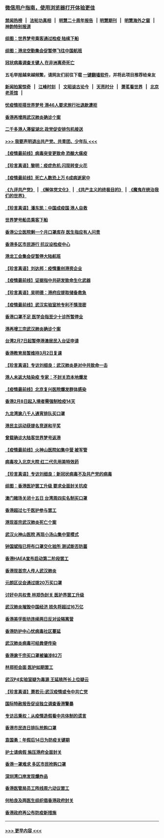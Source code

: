 ### [微信用户指南，使用浏览器打开体验更佳](https://github.com/gfw-breaker/banned-news1/blob/master/indexes/wechat-guide.md?t=0)
#### [禁闻热榜](热点新闻.md?t=0)  &nbsp;&nbsp;|&nbsp;&nbsp; [法轮功真相](https://github.com/gfw-breaker/truth/blob/master/README.md?t=0) &nbsp;&nbsp;|&nbsp;&nbsp; [明慧二十周年报告](https://github.com/gfw-breaker/mh-reports/blob/master/README.md?t=0) &nbsp;&nbsp;|&nbsp;&nbsp;[明慧期刊](https://github.com/gfw-breaker/mh-qikan) &nbsp;&nbsp;|&nbsp;&nbsp; [明慧海外之窗](https://github.com/gfw-breaker/mh-news/blob/master/README.md?t=0) &nbsp;&nbsp;|&nbsp;&nbsp; [神韵特别报道](https://github.com/gfw-breaker/mh-news/blob/master/shenyun.md?t=0)
#### [组图：世界梦号乘客通过检疫 陆续下船](../pages/nsc415/n11858302.md?t=02120102) 
#### [组图：港龙空勤集会促暂停飞往中国航班](../pages/nsc415/n11858190.md?t=02120102) 
#### [冠状病毒调查关键人 在非洲离奇死亡](../pages/nsc415/n11859798.md?t=02120102) 
#### 五毛举报越来越频繁，请网友们前往下载 [一键翻墙软件](https://github.com/gfw-breaker/ssr-accounts)，并将此项目推荐给亲友
#### [新闻拍案惊奇](https://github.com/gfw-breaker/banned-news1/blob/master/pages/link4.md) &nbsp;&nbsp;|&nbsp;&nbsp; [江峰时刻](https://github.com/gfw-breaker/banned-news1/blob/master/pages/link4.md) &nbsp;&nbsp;|&nbsp;&nbsp; [文昭谈古论今](https://github.com/gfw-breaker/banned-news1/blob/master/pages/link4.md) &nbsp;&nbsp;|&nbsp;&nbsp; [天亮时分](https://github.com/gfw-breaker/banned-news1/blob/master/pages/link4.md) &nbsp;&nbsp;|&nbsp;&nbsp; [萧茗看世界](https://github.com/gfw-breaker/banned-news1/blob/master/pages/link4.md) &nbsp;&nbsp;|&nbsp;&nbsp; [北京老茶馆](https://github.com/gfw-breaker/banned-news1/blob/master/pages/link4.md) &nbsp;&nbsp;|&nbsp;&nbsp; 
#### [忧疫情拒搭世界梦号 港46人要求旅行社退款遭拒](../pages/nsc415/n11859849.md?t=02120102) 
#### [香港再增两武汉肺炎确诊个案](../pages/nsc415/n11859833.md?t=02120102) 
#### [二千多港人滞留湖北 政党促安排包机接送](../pages/nsc415/n11859831.md?t=02120102) 
#### [>>> 我要声明退出共产党、共青团、少年队 <<<](https://github.com/begood0513/goodnews/blob/master/quit/letter.md) 
#### [【疫情最前线】病毒突变更致命 恐酿大瘟疫](../pages/nsc415/n11859604.md?t=02120102) 
#### [【珍言真语】黎明：疫症危机 闪现转变火花](../pages/nsc415/n11859199.md?t=02120102) 
#### [【疫情最前线】死亡人数恐上万 6成病逝家中](../pages/nsc415/n11856687.md?t=02120102) 
#### [《九评共产党》](https://github.com/begood0513/9ping.md/blob/master/README.md) &nbsp;|&nbsp; [《解体党文化》](../../../../jtdwh.md/blob/master/README.md)  &nbsp;|&nbsp; [《共产主义的终极目的》](../../../../gczydzjmd.md/blob/master/README.md) &nbsp;|&nbsp; [《魔鬼在统治我们的世界》](../../../../mgztzwmdsj.md/blob/master/README.md) 
#### [【珍言真语】潘东凯：中国成疫国 港人自救](../pages/nsc415/n11856962.md?t=02120102) 
#### [世界梦号船员乘客下船](../pages/nsc415/n11856883.md?t=02120102) 
#### [香港公立医院剩一个月口罩库存 医生指应有人问责](../pages/nsc415/n11856875.md?t=02120102) 
#### [香港多区市民游行 抗议设检疫中心](../pages/nsc415/n11856866.md?t=02120102) 
#### [港龙工会集会促暂停大陆航班](../pages/nsc415/n11856840.md?t=02120102) 
#### [【珍言真语】刘达邦：疫情重创港资企业](../pages/nsc415/n11854274.md?t=02120102) 
#### [【疫情最前线】证据指中共研发致命生化武器](../pages/nsc415/n11853087.md?t=02120102) 
#### [【珍言真语】吴明德：港府应提取储备救急](../pages/nsc415/n11852734.md?t=02120102) 
#### [【疫情最前线】武汉实验室抢专利不慎泄密](../pages/nsc415/n11850310.md?t=02120102) 
#### [香港口罩不足 医学会指至少十诊所暂停业](../pages/nsc415/n11850301.md?t=02120102) 
#### [港再增三宗武汉肺炎确诊个案](../pages/nsc415/n11850328.md?t=02120102) 
#### [台湾2月7日起暂停港澳居民入台证申请](../pages/nsc415/n11850304.md?t=02120102) 
#### [香港教育局暂维持3月2日复课](../pages/nsc415/n11850260.md?t=02120102) 
#### [【珍言真语】专访刘细良：武汉肺炎是对中共致命一击](../pages/nsc415/n11849934.md?t=02120102) 
#### [港人未返大陆染疫 专家：不封关恐本地爆发](../pages/nsc415/n11848021.md?t=02120102) 
#### [【疫情最前线】北京复兴医院爆发群体感染](../pages/nsc415/n11847626.md?t=02120102) 
#### [香港2月8日起入境者需强制检疫14天](../pages/nsc415/n11847658.md?t=02120102) 
#### [九龙湾逾八千人通宵排队买口罩](../pages/nsc415/n11847647.md?t=02120102) 
#### [港民主运动获提名竞逐和平奖](../pages/nsc415/n11847633.md?t=02120102) 
#### [曾载确诊大陆客世界梦号返港](../pages/nsc415/n11847608.md?t=02120102) 
#### [【疫情最前线】火神山医院如集中营 被军管](../pages/nsc415/n11847524.md?t=02120102) 
#### [病毒攻入北京大院 红二代先用美特效药](../pages/nsc415/n11847427.md?t=02120102) 
#### [【珍言真语】专访刘细良：新冠状病毒不及共产党的病毒](../pages/nsc415/n11847164.md?t=02120102) 
#### [组图：香港医护罢工升级 要求全面封关抗疫](../pages/nsc415/n11844107.md?t=02120102) 
#### [澳门赌场关闭十五日 台湾周四实名制买口罩](../pages/nsc415/n11845083.md?t=02120102) 
#### [香港超过七千医护参与罢工](../pages/nsc415/n11845051.md?t=02120102) 
#### [港现首宗武汉肺炎死亡个案](../pages/nsc415/n11844998.md?t=02120102) 
#### [武汉火神山医院 再现小汤山集中营模式](../pages/nsc415/n11844763.md?t=02120102) 
#### [钟国斌指已将布口罩交化验所 测试能否防菌](../pages/nsc415/n11842783.md?t=02120102) 
#### [香港HAEA宣布启动第二阶段罢工](../pages/nsc415/n11842723.md?t=02120102) 
#### [香港现首宗人传人武汉肺炎](../pages/nsc415/n11842766.md?t=02120102) 
#### [元朗区议会通过拨20万买口罩](../pages/nsc415/n11842754.md?t=02120102) 
#### [讨好中共权贵 林郑伪封关 医护界罢工升级](../pages/nsc415/n11842359.md?t=02120102) 
#### [武汉肺炎摧毁中国经济 损失将超过16万亿](../pages/nsc415/n11839723.md?t=02120102) 
#### [香港美孚街坊连续两日反对设隔离营](../pages/nsc415/n11839962.md?t=02120102) 
#### [香港防护中心忧病毒社区蔓延](../pages/nsc415/n11839933.md?t=02120102) 
#### [武汉肺炎病毒可经粪便传染](../pages/nsc415/n11839939.md?t=02120102) 
#### [香港逾千宗买口罩被骗涉82万](../pages/nsc415/n11839914.md?t=02120102) 
#### [林郑拒会面 医护如期罢工](../pages/nsc415/n11839892.md?t=02120102) 
#### [武汉P4实验室疑为毒源 王延轶所长上位疑云](../pages/nsc415/n11835543.md?t=02120102) 
#### [【珍言真语】萧若元:武汉疫情或令中共亡党](../pages/nsc415/n11829394.md?t=02120102) 
#### [国际特赦报告促设独立调查香港警暴](../pages/nsc415/n11833845.md?t=02120102) 
#### [专访吕秉权：从疫情造假看中共体制的谎言](../pages/nsc415/n11833813.md?t=02120102) 
#### [香港市民连日排队抢购口罩](../pages/nsc415/n11833794.md?t=02120102) 
#### [袁国勇：年假后14日为防疫关键期](../pages/nsc415/n11831088.md?t=02120102) 
#### [护士请病假 施压港府全面封关](../pages/nsc415/n11831030.md?t=02120102) 
#### [香港一罩难求 多区市民抢购口罩](../pages/nsc415/n11831002.md?t=02120102) 
#### [深圳湾口岸发现爆炸品](../pages/nsc415/n11828802.md?t=02120102) 
#### [香港医管局员工阵线周六动议罢工](../pages/nsc415/n11828762.md?t=02120102) 
#### [何柏良及两医生组织倡香港政府封关](../pages/nsc415/n11828749.md?t=02120102) 
#### [香港政府再公布防疫新措施](../pages/nsc415/n11828716.md?t=02120102) 

----
#### [ >>> 更早内容 <<< ](../indexes/nsc415-earlier.md)
